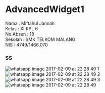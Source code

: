 # AdvancedWidget1


<p>
Nama : Miftahul Jannah <br>
Kelas : XI RPL 6<br>
No.Absen : 18 <br>
Sekolah : SMK TELKOM MALANG <br>
NIS : 4749/1466.070
</p>
<h3> SS </h3>

![whatsapp image 2017-02-09 at 22 28 49 1](https://cloud.githubusercontent.com/assets/22139208/22790083/aa557ea6-ef17-11e6-8d28-addeb928b32e.jpeg)
![whatsapp image 2017-02-09 at 22 28 49 2](https://cloud.githubusercontent.com/assets/22139208/22790084/aa6728a4-ef17-11e6-8314-694a54546abf.jpeg)
![whatsapp image 2017-02-09 at 22 28 49 3](https://cloud.githubusercontent.com/assets/22139208/22790085/aa6dea4a-ef17-11e6-8dde-9535e5dfc62a.jpeg)
![whatsapp image 2017-02-09 at 22 28 49](https://cloud.githubusercontent.com/assets/22139208/22790086/aa73a84a-ef17-11e6-916b-fa1c16cddcb9.jpeg)
